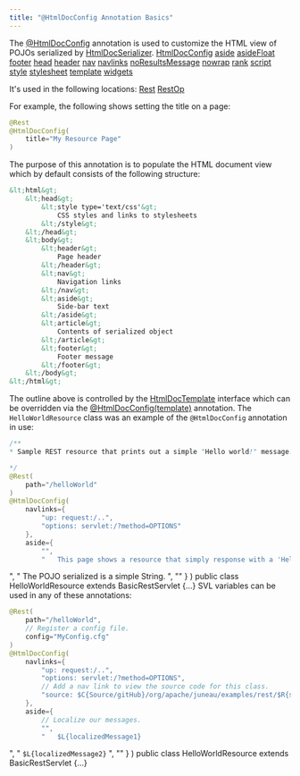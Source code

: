 ```yaml
---
title: "@HtmlDocConfig Annotation Basics"
---
```


The [@HtmlDocConfig]({{API_DOCS}}/org/apache/juneau/html/annotation/HtmlDocConfig.html) annotation is used to customize the HTML view of POJOs serialized by [HtmlDocSerializer]({{API_DOCS}}/org/apache/juneau/html/HtmlDocSerializer.html).
<tree>
<node-0><java-annotation>[HtmlDocConfig]({{API_DOCS}}/org/apache/juneau/html/annotation/HtmlDocConfig.html)</java-annotation></node-0>
<node-1><java-method-annotation>[aside]({{API_DOCS}}/org/apache/juneau/html/annotation/HtmlDocConfig.html#aside())</java-method-annotation></node-1>
<node-1><java-method-annotation>[asideFloat]({{API_DOCS}}/org/apache/juneau/html/annotation/HtmlDocConfig.html#asideFloat())</java-method-annotation></node-1>
<node-1><java-method-annotation>[footer]({{API_DOCS}}/org/apache/juneau/html/annotation/HtmlDocConfig.html#footer())</java-method-annotation></node-1>
<node-1><java-method-annotation>[head]({{API_DOCS}}/org/apache/juneau/html/annotation/HtmlDocConfig.html#head())</java-method-annotation></node-1>
<node-1><java-method-annotation>[header]({{API_DOCS}}/org/apache/juneau/html/annotation/HtmlDocConfig.html#header())</java-method-annotation></node-1>
<node-1><java-method-annotation>[nav]({{API_DOCS}}/org/apache/juneau/html/annotation/HtmlDocConfig.html#nav())</java-method-annotation></node-1>
<node-1><java-method-annotation>[navlinks]({{API_DOCS}}/org/apache/juneau/html/annotation/HtmlDocConfig.html#navlinks())</java-method-annotation></node-1>
<node-1><java-method-annotation>[noResultsMessage]({{API_DOCS}}/org/apache/juneau/html/annotation/HtmlDocConfig.html#noResultsMessage())</java-method-annotation></node-1>
<node-1><java-method-annotation>[nowrap]({{API_DOCS}}/org/apache/juneau/html/annotation/HtmlDocConfig.html#nowrap())</java-method-annotation></node-1>
<node-1><java-method-annotation>[rank]({{API_DOCS}}/org/apache/juneau/html/annotation/HtmlDocConfig.html#rank())</java-method-annotation></node-1>
<node-1><java-method-annotation>[script]({{API_DOCS}}/org/apache/juneau/html/annotation/HtmlDocConfig.html#script())</java-method-annotation></node-1>
<node-1><java-method-annotation>[style]({{API_DOCS}}/org/apache/juneau/html/annotation/HtmlDocConfig.html#style())</java-method-annotation></node-1>
<node-1><java-method-annotation>[stylesheet]({{API_DOCS}}/org/apache/juneau/html/annotation/HtmlDocConfig.html#stylesheet())</java-method-annotation></node-1>
<node-1><java-method-annotation>[template]({{API_DOCS}}/org/apache/juneau/html/annotation/HtmlDocConfig.html#template())</java-method-annotation></node-1>
<node-1><java-method-annotation>[widgets]({{API_DOCS}}/org/apache/juneau/html/annotation/HtmlDocConfig.html#widgets())</java-method-annotation></node-1>
</tree>

It's used in the following locations:
<tree>
<node-0><java-annotation>[Rest]({{API_DOCS}}/org/apache/juneau/rest/annotation/Rest.html)</java-annotation></node-0>
<node-0><java-annotation>[RestOp]({{API_DOCS}}/org/apache/juneau/rest/annotation/RestOp.html)</java-annotation></node-0>
</tree>

For example, the following shows setting the title on a page:

```java
@Rest
@HtmlDocConfig(
    title="My Resource Page"
)
```


The purpose of this annotation is to populate the HTML document view which by default consists of the following structure:

```xml
&lt;html&gt;
    &lt;head&gt;
        &lt;style type='text/css'&gt;
            CSS styles and links to stylesheets
        &lt;/style&gt;
    &lt;/head&gt;
    &lt;body&gt;
        &lt;header&gt;
            Page header
        &lt;/header&gt;
        &lt;nav&gt;
            Navigation links
        &lt;/nav&gt;
        &lt;aside&gt;
            Side-bar text
        &lt;/aside&gt;
        &lt;article&gt;
            Contents of serialized object
        &lt;/article&gt;
        &lt;footer&gt;
            Footer message
        &lt;/footer&gt;
    &lt;/body&gt;
&lt;/html&gt;
```


The outline above is controlled by the [HtmlDocTemplate]({{API_DOCS}}/org/apache/juneau/html/HtmlDocTemplate.html) interface which can be overridden via the [@HtmlDocConfig(template)]({{API_DOCS}}/org/apache/juneau/html/annotation/HtmlDocConfig.html#template()) annotation.
The `HelloWorldResource` class was an example of the `@HtmlDocConfig` annotation in use:

```java
/**
* Sample REST resource that prints out a simple "Hello world!" message.

*/
@Rest(
    path="/helloWorld"
)
@HtmlDocConfig(
    navlinks={
        "up: request:/..",
        "options: servlet:/?method=OPTIONS"
    },
    aside={
        "",
        "	This page shows a resource that simply response with a 'Hello world!' message
```


", " The POJO serialized is a simple String.
", "" \} ) public class HelloWorldResource extends BasicRestServlet \{...\} SVL variables can be used in any of these annotations:

```java
@Rest(
    path="/helloWorld",
    // Register a config file.
    config="MyConfig.cfg"
)
@HtmlDocConfig(
    navlinks={
        "up: request:/..",
        "options: servlet:/?method=OPTIONS",
        // Add a nav link to view the source code for this class.
        "source: $C{Source/gitHub}/org/apache/juneau/examples/rest/$R{servletClassSimple}.java"
    },
    aside={
        // Localize our messages.
        "",
        "	$L{localizedMessage1}
```


", " `$L{localizedMessage2}` ", "" \} ) public class HelloWorldResource extends BasicRestServlet \{...\}
